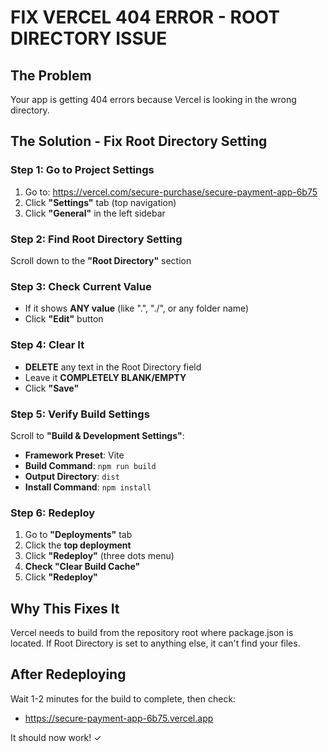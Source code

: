 # FIX VERCEL 404 ERROR - ROOT DIRECTORY ISSUE

## The Problem
Your app is getting 404 errors because Vercel is looking in the wrong directory.

## The Solution - Fix Root Directory Setting

### Step 1: Go to Project Settings
1. Go to: https://vercel.com/secure-purchase/secure-payment-app-6b75
2. Click **"Settings"** tab (top navigation)
3. Click **"General"** in the left sidebar

### Step 2: Find Root Directory Setting
Scroll down to the **"Root Directory"** section

### Step 3: Check Current Value
- If it shows **ANY value** (like ".", "./", or any folder name)
- Click **"Edit"** button

### Step 4: Clear It
- **DELETE** any text in the Root Directory field
- Leave it **COMPLETELY BLANK/EMPTY**
- Click **"Save"**

### Step 5: Verify Build Settings
Scroll to **"Build & Development Settings"**:
- **Framework Preset**: Vite
- **Build Command**: `npm run build`
- **Output Directory**: `dist`
- **Install Command**: `npm install`

### Step 6: Redeploy
1. Go to **"Deployments"** tab
2. Click the **top deployment**
3. Click **"Redeploy"** (three dots menu)
4. **Check "Clear Build Cache"**
5. Click **"Redeploy"**

## Why This Fixes It
Vercel needs to build from the repository root where package.json is located. If Root Directory is set to anything else, it can't find your files.

## After Redeploying
Wait 1-2 minutes for the build to complete, then check:
- https://secure-payment-app-6b75.vercel.app

It should now work! ✓
